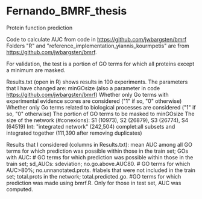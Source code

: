 # Fernando_BMRF_thesis
Protein function prediction

Code to calculate AUC from code in https://github.com/jwbargsten/bmrf 
Folders "R" and "reference_implementation_yiannis_kourmpetis" are from https://github.com/jwbargsten/bmrf.

For validation, the test is a portion of GO terms for which all proteins except a minimum are masked. 

Results.txt (open in R) shows results in 100 experiments. The parameters that I have changed are:
minGOsize (also a parameter in code https://github.com/jwbargsten/bmrf)
Whether only Go terms with experimental evidence scores are considered ("1" if so, "0" otherwise)
Whether only Go terms related to biological processes are considered ("1" if so, "0" otherwise)
The portion of GO terms to be masked to minGOsize
The size of the network (#conexions):
  S1 (10973), S2 (26879), S3 (26774), S4 (64519)
  Int: "integrated network" (242,504)
  complet:all subsets and integrated together (111,390 after removing duplicates)
  
 Results that I considered (columns in Results.txt):
 mean AUC among all GO terms for which prediction was possible within those in the train set;
 GOs with AUC: # GO terms for which prediction was possible within those in the train set;
 sd_AUCs: sdeviation;
 no.go.above.AUC80. # GO terms for which AUC>80%;
 no.unnanotated.prots. #labels that were not included in the train set;
 total.prots in the network;
 total.predicted.go. #GO terms for which prediction was made using bmrf.R. Only for those in test set, AUC was computed.
 
